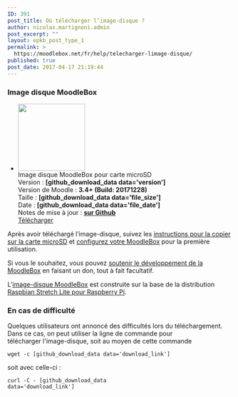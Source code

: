 ```yaml
---
ID: 391
post_title: Où télécharger l’image-disque ?
author: nicolas.martignoni.admin
post_excerpt: ""
layout: epkb_post_type_1
permalink: >
  https://moodlebox.net/fr/help/telecharger-limage-disque/
published: true
post_date: 2017-04-17 21:19:44
---
```

<h3>Image disque MoodleBox</h3>
<ul class="downloads">
 	<li>
<div class="image-icon"><a class="piwik_download" href="[github_download_data data='download_link']"><img class="alignnone wp-image-308 size-full" src="https://moodlebox.net/fr/wp-content/uploads/sites/4/2016/09/MoodleBox-SD-150x150-orange-1.png" width="150" height="150" /></a></div>
<div class="image-info">
<div class="image-description">Image disque MoodleBox pour carte microSD</div>
<div class="image-details">Version : <strong>[github_download_data data='version']</strong></div>
<div class="image-details">Version de Moodle : <strong>3.4+ (Build: 20171228)</strong></div>
<div class="image-details">Taille : <strong>[github_download_data data='file_size']</strong></div>
<div class="image-details">Date : <strong>[github_download_data data='file_date']</strong></div>
<div class="image-details">Notes de mise à jour : <strong><a href="https://github.com/martignoni/moodlebox/blob/master/CHANGELOG.md" target="_blank" rel="noopener noreferrer">sur Github</a></strong></div>
<div class="image-download-links"><a class="btn dl-zip piwik_download" href="[github_download_data data='download_link']">Télécharger</a></div>
</div></li>
</ul>
Après avoir téléchargé l’image-disque, suivez les <a href="https://moodlebox.net/fr/help/copier-limage-disque-sur-une-carte-sd/">instructions pour la copier sur la carte microSD</a> et <a href="https://moodlebox.net/fr/help/demarrer-arreter-redemarrer/">configurez votre MoodleBox</a> pour la première utilisation.

Si vous le souhaitez, vous pouvez <a href="http://moodlebox.net/fr/give/">soutenir le développement de la MoodleBox</a> en faisant un don, tout à fait facultatif.

L’<a class="piwik_download" href="[github_download_data data='download_link']">image-disque MoodleBox</a> est construite sur la base de la distribution <a href="https://www.raspberrypi.org/downloads/raspbian/" target="_blank" rel="noopener noreferrer">Raspbian Stretch Lite pour Raspberry Pi</a>.
<h3>En cas de difficulté</h3>
Quelques utilisateurs ont annoncé des difficultés lors du téléchargement. Dans ce cas, on peut utiliser la ligne de commande pour télécharger l'image-disque, soit au moyen de cette commande

<code>wget -c [github_download_data data='download_link']</code>

soit avec celle-ci :

<code>curl -C - [github_download_data data='download_link']</code>